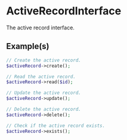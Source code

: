 # ActiveRecordInterface

The active record interface.

## Example(s)

```php
// Create the active record.
$activeRecord->create();

// Read the active record.
$activeRecord->read($id);

// Update the active record.
$activeRecord->update();

// Delete the active record.
$activeRecord->delete();

// Check if the active record exists.
$activeRecord->exists();
```
